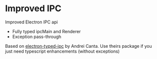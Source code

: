 # Improved IPC

Improved Electron IPC api
 - Fully typed ipcMain and Renderer
 - Exception pass-through

Based on [electron-typed-ipc](https://github.com/deiucanta/electron-typed-ipc) by Andrei Canta.
Use theirs package if you just need typescript enhancements (without exceptions)
